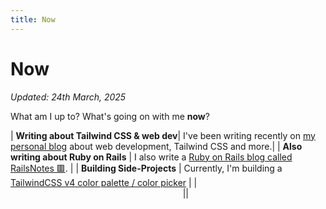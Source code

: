 ```yaml
---
title: Now
---
```


# Now

_Updated: 24th March, 2025_

What am I up to? What's going on with me **now**?

| **Writing about Tailwind CSS & web dev**| I've been writing recently on [my personal blog](/blog) about web development, Tailwind CSS and more.|
| **Also writing about Ruby on Rails** | I also write a [Ruby on Rails blog called RailsNotes 🟥](https://railsnotes.xyz). |
| **Building Side-Projects** | Currently, I'm building a [TailwindCSS v4 color palette / color picker](https://tailcolors.com) |
| &nbsp;&nbsp;&nbsp;&nbsp;&nbsp;&nbsp;&nbsp;&nbsp;&nbsp;&nbsp;&nbsp;&nbsp;&nbsp;&nbsp;&nbsp;&nbsp;&nbsp;&nbsp;&nbsp;&nbsp;&nbsp;&nbsp;&nbsp;&nbsp;&nbsp;&nbsp;&nbsp;&nbsp;&nbsp;&nbsp;&nbsp;&nbsp;&nbsp;&nbsp;&nbsp;&nbsp;&nbsp;&nbsp;&nbsp;&nbsp;&nbsp;&nbsp;&nbsp;&nbsp;&nbsp;&nbsp;&nbsp;&nbsp;&nbsp;&nbsp;&nbsp;&nbsp;&nbsp;&nbsp;&nbsp;&nbsp;&nbsp;&nbsp;&nbsp;&nbsp;&nbsp;&nbsp;&nbsp;&nbsp;&nbsp;&nbsp;&nbsp;&nbsp;&nbsp; ||
